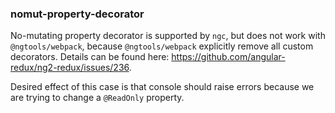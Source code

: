 ### nomut-property-decorator

No-mutating property decorator is supported by `ngc`, but does not work with `@ngtools/webpack`, because `@ngtools/webpack` explicitly remove all custom decorators. Details can be found here: https://github.com/angular-redux/ng2-redux/issues/236.

Desired effect of this case is that console should raise errors because we are trying to change a `@ReadOnly` property.
